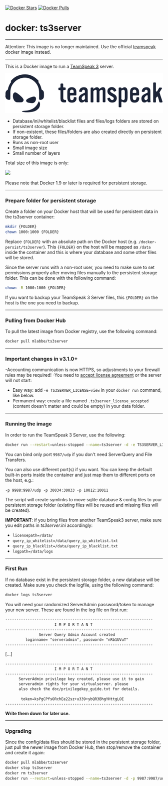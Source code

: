 [![Docker Stars](https://img.shields.io/docker/stars/mlabbe/ts3server.svg)](https://hub.docker.com/r/mlabbe/ts3server/) [![Docker Pulls](https://img.shields.io/docker/pulls/mlabbe/ts3server.svg)](https://hub.docker.com/r/mlabbe/ts3server/)

# docker: ts3server
________________________________________
Attention: This image is no longer maintained.  Use the official [teamspeak](https://hub.docker.com/_/teamspeak/) docker image instead.
________________________________________

This is a Docker image to run a [TeamSpeak 3](http://www.teamspeak.com/) server.

[![TeamSpeak](https://github.com/michellabbe/docker-ts3server/raw/master/TeamSpeak-dark.png)](http://www.teamspeak.com)

- Database/ini/whitelist/blacklist files and files/logs folders are stored on persistent storage folder.
- If non-existent, these files/folders are also created directly on persistent storage folder.
- Runs as non-root user
- Small image size
- Small number of layers

Total size of this image is only:

[![](https://images.microbadger.com/badges/image/mlabbe/ts3server.svg)](https://microbadger.com/images/mlabbe/ts3server)

Please note that Docker 1.9 or later is required for persistent storage.

________________________________________
### Prepare folder for persistent storage
Create a folder on your Docker host that will be used for persistent data in the ts3server container:
```sh
mkdir {FOLDER}
chown 1000:1000 {FOLDER}
```
Replace `{FOLDER}` with an absolute path on the Docker host (e.g. `/docker-persist/ts3server`).  This `{FOLDER}` on the host will be mapped as `/data` inside the container and this is where your database and some other files will be stored.

Since the server runs with a non-root user, you need to make sure to set permissions properly after moving files manually to the persistent storage folder.  This can be done with the following command:
```sh
chown -R 1000:1000 {FOLDER}
```


If you want to backup your TeamSpeak 3 Server files, this `{FOLDER}` on the host is the one you need to backup.

________________________________________
### Pulling from Docker Hub
To pull the latest image from Docker registry, use the following command:
```sh
docker pull mlabbe/ts3server
```
________________________________________
### Important changes in v3.1.0+
-Accounting communication is now HTTPS, so adjustments to your firewall rules may be required!
-You need to [accept license agreement](https://support.teamspeakusa.com/index.php?/Knowledgebase/Article/View/344/16/how-to-accept-the-server-license-agreement-server--310) or the server will not start:
- Easy way: add `-e TS3SERVER_LICENSE=view` in your `docker run` command, like below.
- Permanent way: create a file named `.ts3server_license_accepted` (content doesn't matter and could be empty) in your data folder.
________________________________________
### Running the image
In order to run the TeamSpeak 3 Server, use the following:
```sh
docker run --restart=unless-stopped --name=ts3server -d -e TS3SERVER_LICENSE=view -p 9987:9987/udp -p 30033:30033 -p 10011:10011 -v {FOLDER}:/data mlabbe/ts3server
```

You can bind only port `9987/udp` if you don't need ServerQuery and File Transfers.

You can also use different port(s) if you want.  You can keep the default built-in ports inside the container and just map them to different ports on the host, e.g.:

`-p 9988:9987/udp -p 30034:30033 -p 10012:10011`

The script will create symlinks to move sqlite database & config files to your persistent storage folder (existing files will be reused and missing files will be created).

**IMPORTANT**: if you bring files from another TeamSpeak3 server, make sure you edit paths in _ts3server.ini_ accordingly:
- `licensepath=/data/`
- `query_ip_whitelist=/data/query_ip_whitelist.txt`
- `query_ip_blacklist=/data/query_ip_blacklist.txt`
- `logpath=/data/logs`

________________________________________
### First Run
If no database exist in the persistent storage folder, a new database will be created. Make sure you check the logfile, using the following command:
```sh
docker logs ts3server
```

You will need your randomized ServerAdmin password/token to manage your new server. These are found in the log file on first run:
```
------------------------------------------------------------------
                      I M P O R T A N T
------------------------------------------------------------------
               Server Query Admin Account created
         loginname= "serveradmin", password= "nRb1UVuT"
------------------------------------------------------------------
```
[...]
```
------------------------------------------------------------------
                      I M P O R T A N T
------------------------------------------------------------------
      ServerAdmin privilege key created, please use it to gain
      serveradmin rights for your virtualserver. please
      also check the doc/privilegekey_guide.txt for details.

       token=ksPgCPfsORchEe22sz+u339+ybQR3BhgYHttgLOE
------------------------------------------------------------------
```
**Write them down for later use.**

________________________________________
### Upgrading
Since the config/data files should be stored in the persistent storage folder, just pull the newer image from Docker Hub, then stop/remove the container and create it again:
```sh
docker pull mlabbe/ts3server
docker stop ts3server
docker rm ts3server
docker run --restart=unless-stopped --name=ts3server -d -p 9987:9987/udp -p 30033:30033 -p 10011:10011 -v {FOLDER}:/data mlabbe/ts3server
```
